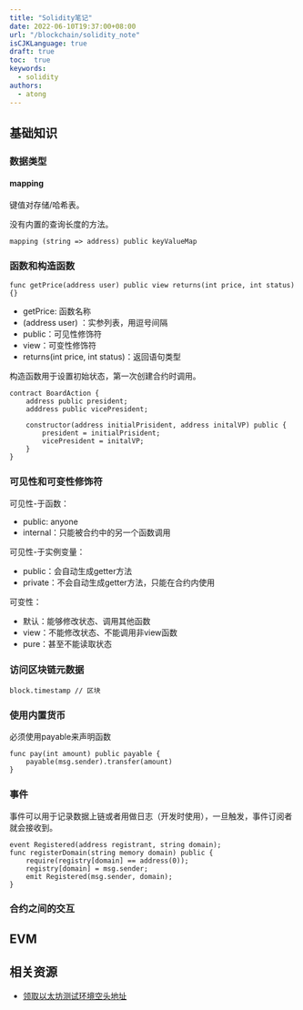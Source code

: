 ```yaml
---
title: "Solidity笔记"
date: 2022-06-10T19:37:00+08:00
url: "/blockchain/solidity_note"
isCJKLanguage: true
draft: true
toc:  true
keywords:
  - solidity
authors:
  - atong
---
```




## 基础知识

### 数据类型

#### mapping

键值对存储/哈希表。

没有内置的查询长度的方法。

`mapping (string => address) public keyValueMap`

### 函数和构造函数

```solidity
func getPrice(address user) public view returns(int price, int status){}
```

- getPrice: 函数名称
- (address user) ：实参列表，用逗号间隔
- public：可见性修饰符
- view：可变性修饰符
- returns(int price, int status)：返回语句类型

构造函数用于设置初始状态，第一次创建合约时调用。

```
contract BoardAction {
	address public president;
	adddress public vicePresident;
	
	constructor(address initialPrisident, address initalVP) public {
		president = initialPrisident;
		vicePresident = initalVP;
	}
}
```



### 可见性和可变性修饰符

可见性-于函数：

- public: anyone
- internal：只能被合约中的另一个函数调用

可见性-于实例变量：

- public：会自动生成getter方法
- private：不会自动生成getter方法，只能在合约内使用

可变性：

- 默认：能够修改状态、调用其他函数
- view：不能修改状态、不能调用非view函数
- pure：甚至不能读取状态

### 访问区块链元数据

```
block.timestamp // 区块
```



### 使用内置货币

必须使用payable来声明函数

```
func pay(int amount) public payable {
	payable(msg.sender).transfer(amount)
}
```



### 事件

事件可以用于记录数据上链或者用做日志（开发时使用），一旦触发，事件订阅者就会接收到。

```
event Registered(address registrant, string domain);
func registerDomain(string memory domain) public {
	require(registry[domain] == address(0));
	registry[domain] = msg.sender;
	emit Registered(msg.sender, domain);
}
```

### 合约之间的交互



## EVM

## 相关资源

- [领取以太坊测试环境空头地址](https://faucets.chain.link)